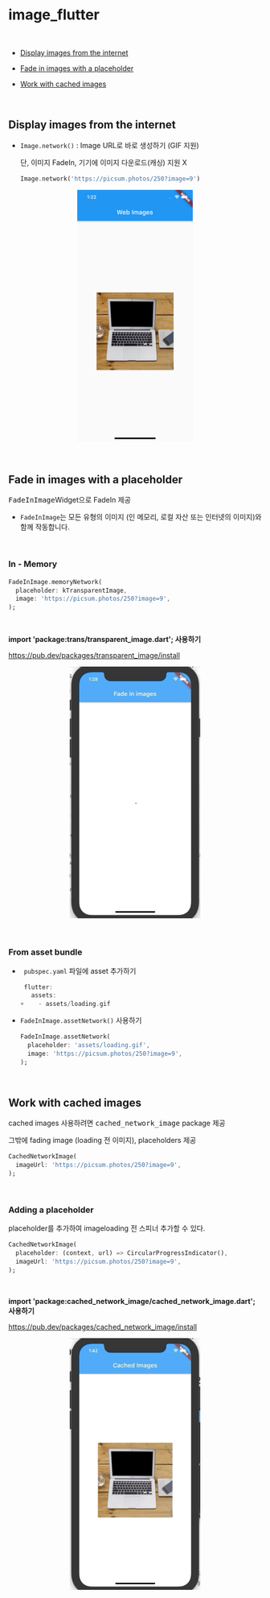 # image_flutter

<br>

- [Display images from the internet](#Display-images-from-the-internet)

- [Fade in images with a placeholder](#Fade-in-images-with-a-placeholder)
- [Work with cached images](#Work-with-cached-images)

<br>

## Display images from the internet

- `Image.network()` : Image URL로 바로 생성하기 (GIF 지원)

  단, 이미지 FadeIn, 기기에 이미지 다운로드(캐싱) 지원 X

  ~~~dart
  Image.network('https://picsum.photos/250?image=9')
  ~~~

<p align="center"><img src="/Image/6.png" alt="Register" height="500px" /></p>

<br>

## Fade in images with a placeholder

<kbd>FadeInImage</kbd>Widget으로 FadeIn 제공

- `FadeInImage`는 모든 유형의 이미지 (인 메모리, 로컬 자산 또는 인터넷의 이미지)와 함께 작동합니다.

<br>

### In - Memory

~~~dart
FadeInImage.memoryNetwork(
  placeholder: kTransparentImage,
  image: 'https://picsum.photos/250?image=9',
);

~~~

<br>

**import 'package:trans/transparent_image.dart'; 사용하기**

https://pub.dev/packages/transparent_image/install

<p align="center"><img src="/Image/4.gif" alt="Register" height="500px" /></p>

<br>

### From asset bundle

- ` pubspec.yaml` 파일에 asset 추가하기

  ~~~dart
   flutter:
     assets:
  +    - assets/loading.gif
  
  ~~~

- `FadeInImage.assetNetwork()` 사용하기

  ~~~dart
  FadeInImage.assetNetwork(
    placeholder: 'assets/loading.gif',
    image: 'https://picsum.photos/250?image=9',
  );
  
  ~~~

<br>

## Work with cached images

cached images 사용하려면 <kbd>cached_network_image</kbd> package 제공

그밖에 fading image (loading 전 이미지), placeholders 제공

~~~dart
CachedNetworkImage(
  imageUrl: 'https://picsum.photos/250?image=9',
);
~~~

<br>

### Adding a placeholder

placeholder를 추가하여 imageloading 전 스피너 추가할 수 있다.

~~~dart
CachedNetworkImage(
  placeholder: (context, url) => CircularProgressIndicator(),
  imageUrl: 'https://picsum.photos/250?image=9',
);	
~~~

<br>

**import 'package:cached_network_image/cached_network_image.dart'; 사용하기**

https://pub.dev/packages/cached_network_image/install

<p align="center"><img src="/Image/7.gif" alt="Register" height="500px" /></p>

<br>
